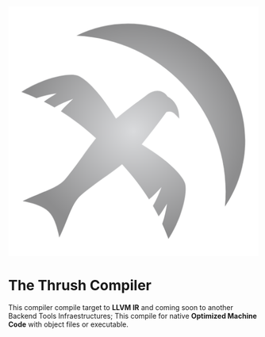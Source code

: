 <p align="center">
  <img src= "https://github.com/Thrush-Lang/.github/blob/main/assets/Thrush.png" alt= "logo" style= "width: 2hv; height: 2hv;"> </img>
</p>

# The Thrush Compiler 

This compiler compile target to **LLVM IR** and coming soon to another Backend Tools Infraestructures; This compile for native **Optimized Machine Code** with object files or executable.

